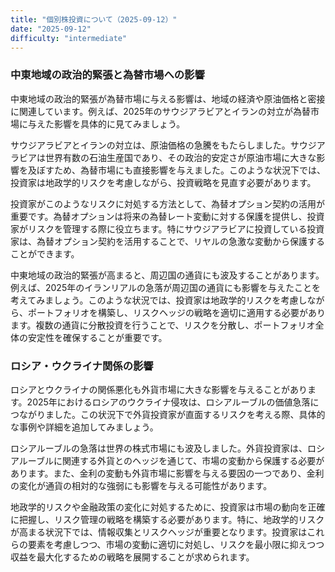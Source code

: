 ```yaml
---
title: "個別株投資について（2025-09-12）"
date: "2025-09-12"
difficulty: "intermediate"
---
```


### 中東地域の政治的緊張と為替市場への影響

中東地域の政治的緊張が為替市場に与える影響は、地域の経済や原油価格と密接に関連しています。例えば、2025年のサウジアラビアとイランの対立が為替市場に与えた影響を具体的に見てみましょう。

サウジアラビアとイランの対立は、原油価格の急騰をもたらしました。サウジアラビアは世界有数の石油生産国であり、その政治的安定さが原油市場に大きな影響を及ぼすため、為替市場にも直接影響を与えました。このような状況下では、投資家は地政学的リスクを考慮しながら、投資戦略を見直す必要があります。

投資家がこのようなリスクに対処する方法として、為替オプション契約の活用が重要です。為替オプションは将来の為替レート変動に対する保護を提供し、投資家がリスクを管理する際に役立ちます。特にサウジアラビアに投資している投資家は、為替オプション契約を活用することで、リヤルの急激な変動から保護することができます。

中東地域の政治的緊張が高まると、周辺国の通貨にも波及することがあります。例えば、2025年のイランリアルの急落が周辺国の通貨にも影響を与えたことを考えてみましょう。このような状況では、投資家は地政学的リスクを考慮しながら、ポートフォリオを構築し、リスクヘッジの戦略を適切に適用する必要があります。複数の通貨に分散投資を行うことで、リスクを分散し、ポートフォリオ全体の安定性を確保することが重要です。

### ロシア・ウクライナ関係の影響

ロシアとウクライナの関係悪化も外貨市場に大きな影響を与えることがあります。2025年におけるロシアのウクライナ侵攻は、ロシアルーブルの価値急落につながりました。この状況下で外貨投資家が直面するリスクを考える際、具体的な事例や詳細を追加してみましょう。

ロシアルーブルの急落は世界の株式市場にも波及しました。外貨投資家は、ロシアルーブルに関連する外貨とのヘッジを通じて、市場の変動から保護する必要があります。また、金利の変動も外貨市場に影響を与える要因の一つであり、金利の変化が通貨の相対的な強弱にも影響を与える可能性があります。

地政学的リスクや金融政策の変化に対処するために、投資家は市場の動向を正確に把握し、リスク管理の戦略を構築する必要があります。特に、地政学的リスクが高まる状況下では、情報収集とリスクヘッジが重要となります。投資家はこれらの要素を考慮しつつ、市場の変動に適切に対処し、リスクを最小限に抑えつつ収益を最大化するための戦略を展開することが求められます。

